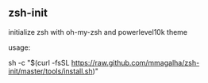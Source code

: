 ## zsh-init

initialize zsh with oh-my-zsh and powerlevel10k theme

usage:

sh -c "$(curl -fsSL https://raw.github.com/mmagalha/zsh-init/master/tools/install.sh)"